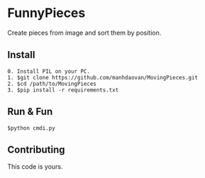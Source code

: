 # FunnyPieces
Create pieces from image and sort them by position.

Install
-------
```
0. Install PIL on your PC.
1. $git clone https://github.com/manhdaovan/MovingPieces.git
2. $cd /path/to/MovingPieces
3. $pip install -r requirements.txt
```

Run & Fun
---------
```
$python cmdi.py
```

Contributing
-----

This code is yours.
